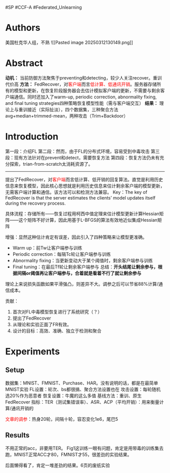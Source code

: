 #SP #CCF-A #Federated_Unlearning

# Authors
美国杜克华人组，不熟
![[Pasted image 20250312130149.png]]

# Abstract
**动机：** 当前防御方法聚焦于preventing和detecting，较少人关注recover。重训代价高
**方法：** FedRecover，对<font color="#ff0000">客户端</font>而言<font color="#ff0000">低计算、低通讯开销</font>。服务器存储所有的模型和更新，在恢复阶段服务器会去估计模拟客户端的更新，不需要与剩余客户端通信。同时还加入了warm-up, periodic correction, abnormality fixing, and final tuning strategies四种策略恢复模型性能（需与客户端交互）
**结果：** 理论上与重训接近（实际扯淡），四个数据集，三种聚合方法avg+median+trimmed-mean，两种攻击（Trim+Backdoor）

# Introduction
第一段：介绍FL
第二段：然而，由于FL的分布式环境，容易受到中毒攻击
第三段：现有方法针对在prevent和detect，需要恢复方法
第四段：恢复方法仍未有充分探索，trian-from-scratch太消耗资源了。
***
提出了FedRecover，对<font color="#ff0000">客户端</font>而言低计算、低开销的回复算法。直觉是利用历史信息来恢复模型，因此核心思想就是利用历史信息来估计剩余客户端的模型更新，无需客户端计算和通信。该方法可以和检测方法兼容。
Key：The key of FedRecover is that the server estimates the clients’ model updates itself during the recovery process.

具体流程：存储所有——恢复过程用柯西中值定理来估计模型更新计算Hessian矩阵——这个矩阵不好计算，因此用基于L-BFGS的算法有效地近似集成Hessian矩阵

增强：显然这种估计肯定有误差，因此引入了四种策略来让模型更准确。
+ Warm up：前Tw让客户端参与训练
+ Periodic correction：每隔Tc轮让客户端参与训练
+ Abnormality fixing：当更新变动大于某个阈值时，剩余客户端参与训练
+ Final tuning：在最后Tf轮让剩余客户端参与
总结：**开头结尾让剩余参与，根据间隔or阈值再让客户端参与，合着就是看着不行了就让剩余参与**

理论上来说损失函数如果平滑强凸，则差异不大。调参之后可以节省88%计算/通信成本。

贡献：
1. 首次对FL中毒模型恢复进行了系统研究（？）
2. 提出了FedRecover
3. 从理论和实验正面了FR有效。
4. 设计的目标：高效、准确、独立于检测和聚合


# Experiments
## Setup
数据集：MNIST、FMNIST、Purchase、HAR。没有说明的话，都是在最简单MNIST实验
FL设置：轮次、bs都很搞、聚合方法设置也在
攻击设置：每轮随机选20%作为恶意者
恢复设置：牛魔的这么多值
基线方法：重训、原生FedRecover
指标：TER（测试集错误率）、ASR、ACP（平均开销）：用来衡量计算/通讯开销的

<font color="#ff0000">文章的调参</font>：热身20轮，间隔十轮，容忍变化1e6，尾巴5

## Results
不用正常的acc，非要用TER。
Fig1这训练一眼有问题，肯定是用带毒的训练集去跑，MNIST正常ACC才80，FMNIST才55，很差劲的实验结果。

后面懒得看了，肯定一堆差劲的结果。6页的废纸实验
